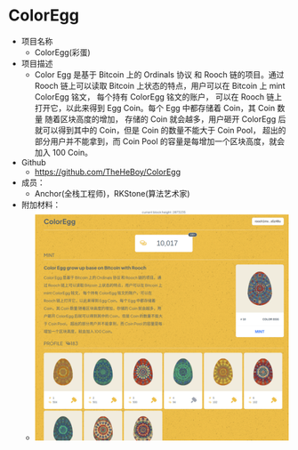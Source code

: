 # ColorEgg
- 项目名称
  - ColorEgg(彩蛋)
- 项目描述
  - Color Egg 是基于 Bitcoin 上的 Ordinals 协议 和 Rooch 链的项目。通过 Rooch 链上可以读取
    Bitcoin 上状态的特点，用户可以在 Bitcoin 上 mint ColorEgg 铭文， 每个持有 ColorEgg 铭文的账户，
    可以在 Rooch 链上打开它，以此来得到 Egg Coin。每个 Egg 中都存储着 Coin，其 Coin 数量 随着区块高度的增加，
    存储的 Coin 就会越多，用户砸开 ColorEgg 后就可以得到其中的 Coin，但是 Coin 的数量不能大于 Coin Pool，
    超出的部分用户并不能拿到，而 Coin Pool 的容量是每增加一个区块高度，就会加入 100 Coin。
- Github
  - https://github.com/TheHeBoy/ColorEgg
- 成员： 
  - Anchor(全栈工程师)，RKStone(算法艺术家)
- 附加材料： 
  - ![img.png](images/img6.png)